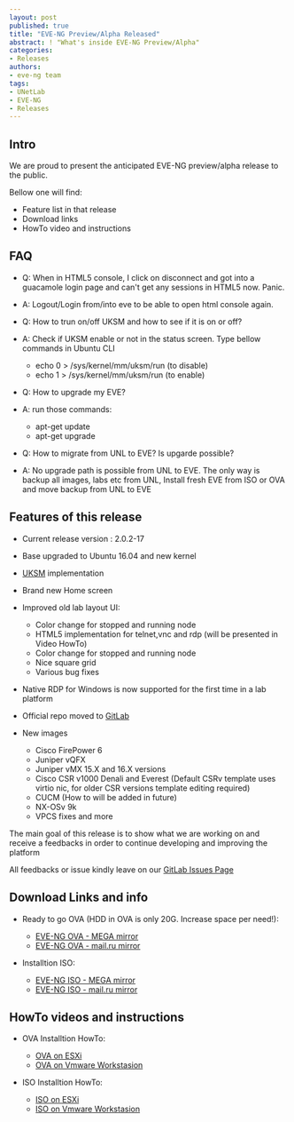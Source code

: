 ```yaml
---
layout: post
published: true
title: "EVE-NG Preview/Alpha Released"
abstract: ! "What's inside EVE-NG Preview/Alpha"
categories:
- Releases
authors:
- eve-ng team
tags:
- UNetLab
- EVE-NG
- Releases
---
```


## Intro

We are proud to present the anticipated EVE-NG preview/alpha release to the public.

Bellow one will find:

* Feature list in that release
* Download links
* HowTo video and instructions

## FAQ

- Q: When in HTML5 console, I click on disconnect and got into a guacamole login page and can't get any sessions in HTML5 now. Panic.
- A: Logout/Login from/into eve to be able to open html console again.

- Q: How to trun on/off UKSM and how to see if it is on or off?
- A: Check if UKSM enable or not in the status screen. Type bellow commands in Ubuntu CLI
	- echo 0 > /sys/kernel/mm/uksm/run (to disable)
	- echo 1 > /sys/kernel/mm/uksm/run (to enable)
	
- Q: How to upgrade my EVE?
- A: run those commands:
	- apt-get update
	- apt-get upgrade
		
- Q: How to migrate from UNL to EVE? Is upgarde possible?
- A: No upgrade path is possible from UNL to EVE. The only way is backup all images, labs etc from UNL, Install fresh EVE from ISO or OVA and move backup from UNL to EVE

## Features of this release

* Current release version : 2.0.2-17
* Base upgraded to Ubuntu 16.04 and new kernel
* [UKSM](http://kerneldedup.org/en/projects/uksm/ "UKSM") implementation
* Brand new Home screen
* Improved old lab layout UI:
	- Color change for stopped and running node
	- HTML5 implementation for telnet,vnc and rdp (will be presented in Video HowTo)
	- Color change for stopped and running node
	- Nice square grid
	- Various bug fixes
* Native RDP for Windows is now supported for the first time in a lab platform
* Official repo moved to [GitLab](https://gitlab.com/eve-ng-dev/eve-ng-public "EVE-NG Official Repo")
	
* New images
	- Cisco FirePower 6 
	- Juniper vQFX
	- Juniper vMX 15.X and 16.X versions
	- Cisco CSR v1000 Denali and Everest (Default CSRv template uses virtio nic, for older CSR versions template editing required)
	- CUCM (How to will be added in future)
	- NX-OSv 9k
	- VPCS fixes and more


The main goal of this release is to show what we are working on and receive a feedbacks in order to continue developing and improving the platform

All feedbacks or issue kindly leave on our [GitLab Issues Page](https://gitlab.com/eve-ng-dev/eve-ng-public/issues "EVE-NG GitLab Issues Page") 

## Download Links and info

* Ready to go OVA (HDD in OVA is only 20G. Increase space per need!):
	- [EVE-NG OVA - MEGA mirror](https://mega.nz/#!v0BQnYCa!hQAPYv9H4a_Qz5SAQcWpRfel4H1LvQ4AwIE0AFvg-48 "EVE-NG OVA - MEGA mirror")
	- [EVE-NG OVA - mail.ru mirror](https://cloud.mail.ru/public/8ies/Tzk6cN6hc "EVE-NG OVA - mail.ru mirror")

* Installtion ISO:	
	- [EVE-NG ISO - MEGA mirror](https://mega.nz/#!n1wCHSqY!vPEumXngOzgN5yzo2hhfo6KGJUIksUUoCLf1WKbFYCE "EVE-NG ISO - MEGA mirror")
	- [EVE-NG ISO - mail.ru mirror](https://cloud.mail.ru/public/8LF6/CtPRUoFYL "EVE-NG ISO - mail.ru mirror")

## HowTo videos and instructions

* OVA Installtion HowTo:
	- [OVA on ESXi](https://www.youtube.com/watch?v=ImbJW8JI3Ro "OVA on ESXi")
	- [OVA on Vmware Workstasion](https://www.youtube.com/watch?v=GyY4F9Hl67E "OVA on Vmware Workstasion")

* ISO Installtion HowTo:
	- [ISO on ESXi](https://www.youtube.com/watch?v=0nXHNF3J0B8 "ISO on ESXi")
	- [ISO on Vmware Workstasion](https://www.youtube.com/watch?v=1uwwO5vpqEo "ISO on Vmware Workstasion")
	
